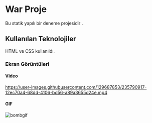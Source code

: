 <h1>War Proje</h1>

Bu statik yapılı bir deneme projesidir .

<h2> Kullanılan Teknolojiler</h2>

HTML ve CSS kullanıldı.


<h3>Ekran Görüntüleri</h3>


<h4> Video </h4>


https://user-images.githubusercontent.com/129687853/235790917-12ec70a4-68dd-4106-bd56-a89a3655d24e.mp4





<h4> GIF </h4>



![bombgif](https://user-images.githubusercontent.com/129687853/235790623-5b27fbeb-39fc-4222-a37f-f6b4657f23c3.gif)

